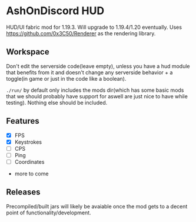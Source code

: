 # AshOnDiscord HUD
HUD/UI fabric mod for 1.19.3. Will upgrade to 1.19.4/1.20 eventually. Uses https://github.com/0x3C50/Renderer as the rendering library.

## Workspace
Don't edit the serverside code(leave empty), unless you have a hud module that benefits from it and doesn't change any serverside behavior + a toggle(in game or just in the code like a boolean).

`./run/` by default only includes the mods dir(which has some basic mods that we should probably have support for aswell are just nice to have while testing). Nothing else should be included.

## Features
- [X] FPS
- [X] Keystrokes
- [ ] CPS
- [ ] Ping
- [ ] Coordinates
- more to come

## Releases
Precompiled/built jars will likely be avaiable once the mod gets to a decent point of functionality/development.
